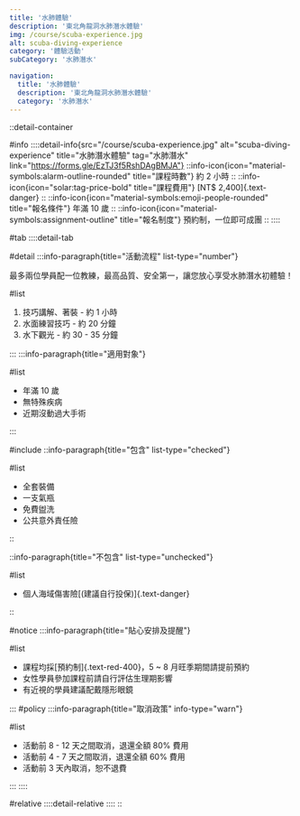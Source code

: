 ```yaml
---
title: '水肺體驗'
description: '東北角龍洞水肺潛水體驗'
img: /course/scuba-experience.jpg
alt: scuba-diving-experience
category: '體驗活動'
subCategory: '水肺潛水'

navigation:
  title: '水肺體驗'
  description: '東北角龍洞水肺潛水體驗'
  category: '水肺潛水'
---
```


::detail-container

#info
::::detail-info{src="/course/scuba-experience.jpg" alt="scuba-diving-experience" title="水肺潛水體驗" tag="水肺潛水" link="https://forms.gle/EzTJ3f5RshDAgBMJA"}
::info-icon{icon="material-symbols:alarm-outline-rounded" title="課程時數"}
約 2 小時
::
::info-icon{icon="solar:tag-price-bold" title="課程費用"}
[NT$ 2,400]{.text-danger}
::
::info-icon{icon="material-symbols:emoji-people-rounded" title="報名條件"}
年滿 10 歲
::
::info-icon{icon="material-symbols:assignment-outline" title="報名制度"}
預約制，一位即可成團
::
::::

#tab
::::detail-tab

#detail
:::info-paragraph{title="活動流程" list-type="number"}

最多兩位學員配一位教練，最高品質、安全第一，讓您放心享受水肺潛水初體驗！

#list

1. 技巧講解、著裝 - 約 1 小時
2. 水面練習技巧 - 約 20 分鐘
3. 水下觀光 - 約 30 - 35 分鐘

:::
:::info-paragraph{title="適用對象"}

#list

- 年滿 10 歲
- 無特殊疾病
- 近期沒動過大手術

:::

#include
::info-paragraph{title="包含" list-type="checked"}

#list

- 全套裝備
- 一支氣瓶
- 免費盥洗
- 公共意外責任險

::

::info-paragraph{title="不包含" list-type="unchecked"}

#list

- 個人海域傷害險[(建議自行投保)]{.text-danger}

::

#notice
:::info-paragraph{title="貼心安排及提醒"}

#list

- 課程均採[預約制]{.text-red-400}，5 ~ 8 月旺季期間請提前預約
- 女性學員參加課程前請自行評估生理期影響
- 有近視的學員建議配戴隱形眼鏡

:::
#policy
:::info-paragraph{title="取消政策" info-type="warn"}

#list

- 活動前 8 - 12 天之間取消，退還全額 80% 費用
- 活動前 4 - 7 天之間取消，退還全額 60% 費用
- 活動前 3 天內取消，恕不退費

:::
::::

#relative
::::detail-relative
::::
::
